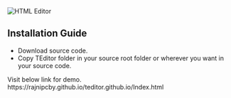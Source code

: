<picture>
  <source media="(prefers-color-scheme: dark)" srcset="https://rajnipcby.github.io/teditor.github.io/images/editor-scr.png">
  <source media="(prefers-color-scheme: light)" srcset="https://rajnipcby.github.io/teditor.github.io/images/editor-scr.png">
  <img alt="HTML Editor" src="https://rajnipcby.github.io/teditor.github.io/images/editor-scr.png">
</picture>
<h2>Installation Guide</h2>
<ul>
  <li>
    Download source code.
  </li>
  <li>
    Copy TEditor folder in your source root folder or wherever you want in your source code.
  </li>
</ul>
Visit below link for demo.
https://rajnipcby.github.io/teditor.github.io/Index.html
